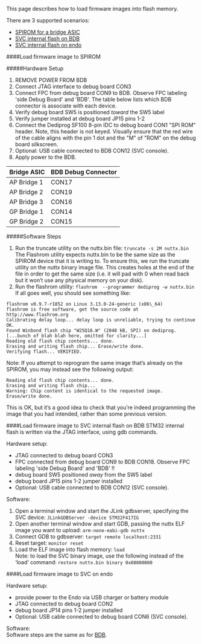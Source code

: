 This page describes how to load firmware images into flash memory.  

There are 3 supported scenarios:
* [SPIROM for a bridge ASIC](Flashing-images#load-firmware-image-to-spirom)
* [SVC internal flash on BDB](Flashing-images#load-firmware-image-to-svc-internal-flash-on-bdb)
* [SVC internal flash on endo](Flashing-images#load-firmware-image-to-svc-on-endo)


####Load firmware image to SPIROM

#####Hardware Setup
1. REMOVE POWER FROM BDB
2. Connect JTAG interface to debug board CON3  
3. Connect FPC from debug board CON9 to BDB. Observe FPC labeling 'side Debug
Board' and 'BDB'. The table below lists which BDB connector is associate with each device.
4. Verify debug board SW5 is positioned *toward* the SW5 label  
5. Verify jumper installed at debug board JP15 pins 1-2
6. Connect the Dediprog SF100 8-pin IDC to debug board CON1 "SPI ROM" header. Note, this header is not keyed. Visually ensure that the red wire of the cable aligns with the pin 1 dot and the "M" of "ROM" on the debug board silkscreen.
7. Optional: USB cable connected to BDB CON12 (SVC console).  
8. Apply power to the BDB. 


Bridge ASIC | BDB Debug Connector  
-------------|------  
AP Bridge 1 | CON17  
AP Bridge 2 | CON19  
AP Bridge 3 | CON16  
GP Bridge 1 | CON14  
GP Bridge 2 | CON15


#####Software Steps

1. Run the truncate utility on the nuttx.bin file: `truncate -s 2M nuttx.bin`   
The Flashrom utility expects nuttx.bin to be the same size as the SPIROM device that it is writing to. To ensure this, we run the truncate utility on the nuttx binary image file. This creates holes at the end of the file in order to get the same size (i.e. it will pad with 0 when read back but it won’t use any physical memory on your disk).
2. Run the flashrom utility: `flashrom  --programmer dediprog -w nuttx.bin`  
If all goes well, you should see something like:
```
flashrom v0.9.7-r1852 on Linux 3.13.0-24-generic (x86\_64)
flashrom is free software, get the source code at
http://www.flashrom.org
Calibrating delay loop... delay loop is unreliable, trying to continue
OK.
Found Winbond flash chip "W25Q16.W" (2048 kB, SPI) on dediprog.
[...bunch of blah blah here, omitted for clarity...]
Reading old flash chip contents... done.
Erasing and writing flash chip... Erase/write done.
Verifying flash... VERIFIED.
```
Note: If you attempt to reprogram the same image that’s already on the
SPIROM, you may instead see the following output:
```
Reading old flash chip contents... done.
Erasing and writing flash chip...
Warning: Chip content is identical to the requested image.
Erase/write done.
```
This is OK, but it’s a good idea to check that you’re indeed programming
the image that you had intended, rather than some previous version.



####Load firmware image to SVC internal flash on BDB
STM32 internal flash is written via the JTAG interface, 
using gdb commands.

Hardware setup:
- JTAG connected to debug board CON3  
- FPC connected from debug board CON9 to BDB CON18. Observe FPC labeling 'side Debug
Board' and 'BDB' !!  
- debug board SW5 positioned *away* from the SW5 label  
- debug board JP15 pins 1-2 jumper installed  
- Optional: USB cable connected to BDB CON12 (SVC console).  

Software:  
1. Open a terminal window and start the JLink gdbserver, specifying the SVC device: `JLinkGDBServer -device STM32F417IG`
2.  Open another terminal window and start GDB, passing the nuttx ELF image you want to upload: `arm-none-eabi-gdb nuttx`
3. Connect GDB to gdbserver: `target remote localhost:2331`
4.  Reset target: `monitor reset`
5.  Load the ELF image into flash memory: `load`    
    Note: to load the SVC binary image, use the following instead of the ‘load’ command:
   `restore nuttx.bin binary 0x08000000`


####Load firmware image to SVC on endo

Hardware setup:  
- provide power to the Endo via USB charger or battery module  
- JTAG connected to debug board CON2  
- debug board JP14 pins 1-2 jumper installed  
- Optional: USB cable connected to debug board CON6 (SVC console).  

Software:  
Software steps are the same as for [BDB](Flashing-images#load-firmware-image-to-svc-internal-flash-on-bdb).


